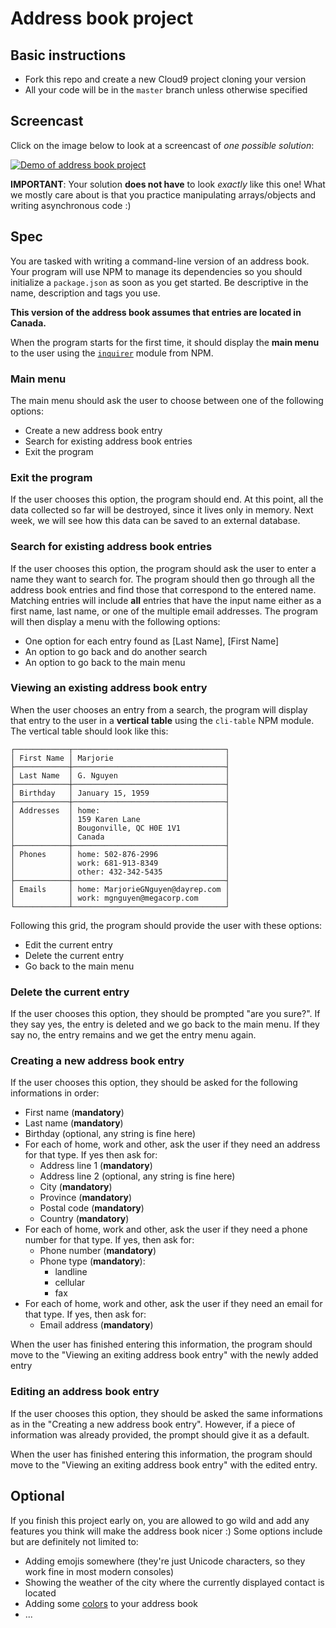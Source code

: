 # Address book project

## Basic instructions
  * Fork this repo and create a new Cloud9 project cloning your version
  * All your code will be in the `master` branch unless otherwise specified

## Screencast
Click on the image below to look at a screencast of *one possible solution*:

[![Demo of address book project](https://asciinema.org/a/4am79qbzzlej1r3cpl5idzqw6.png)](https://asciinema.org/a/4am79qbzzlej1r3cpl5idzqw6)

**IMPORTANT**: Your solution **does not have** to look *exactly* like this one! What we mostly care about is that you practice manipulating arrays/objects and writing asynchronous code :)

## Spec
You are tasked with writing a command-line version of an address book. Your program will use NPM to manage its dependencies so you should initialize a `package.json` as soon as you get started. Be descriptive in the name, description and tags you use.

**This version of the address book assumes that entries are located in Canada.**

When the program starts for the first time, it should display the **main menu** to the user using the [`inquirer`](https://www.npmjs.com/package/inquirer) module from NPM.

### Main menu
The main menu should ask the user to choose between one of the following options:
  * Create a new address book entry
  * Search for existing address book entries
  * Exit the program
  
### Exit the program
If the user chooses this option, the program should end. At this point, all the data collected so far will be destroyed, since it lives only in memory. Next week, we will see how this data can be saved to an external database.

### Search for existing address book entries
If the user chooses this option, the program should ask the user to enter a name they want to search for.
The program should then go through all the address book entries and find those that correspond to the entered name.
Matching entries will include **all** entries that have the input name either as a first name, last name, or one of the multiple email addresses.
The program will then display a menu with the following options:
  * One option for each entry found as [Last Name], [First Name]
  * An option to go back and do another search
  * An option to go back to the main menu

### Viewing an existing address book entry
When the user chooses an entry from a search, the program will display that entry to the user in a **vertical table** using the `cli-table` NPM module.
The vertical table should look like this:
```
┌────────────┬──────────────────────────────────┐
│ First Name │ Marjorie                         │
├────────────┼──────────────────────────────────┤
│ Last Name  │ G. Nguyen                        │
├────────────┼──────────────────────────────────┤
│ Birthday   │ January 15, 1959                 │
├────────────┼──────────────────────────────────┤
│ Addresses  │ home:                            │
│            │ 159 Karen Lane                   │
│            │ Bougonville, QC H0E 1V1          │
│            │ Canada                           │
├────────────┼──────────────────────────────────┤
│ Phones     │ home: 502-876-2996               │
│            │ work: 681-913-8349               │
│            │ other: 432-342-5435              │
├────────────┼──────────────────────────────────┤
│ Emails     │ home: MarjorieGNguyen@dayrep.com │
│            │ work: mgnguyen@megacorp.com      │
└────────────┴──────────────────────────────────┘
```
Following this grid, the program should provide the user with these options:
  * Edit the current entry
  * Delete the current entry
  * Go back to the main menu

### Delete the current entry
If the user chooses this option, they should be prompted "are you sure?". If they say yes, the entry is deleted and we go back to the main menu. If they say no, the entry remains and we get the entry menu again.

### Creating a new address book entry
If the user chooses this option, they should be asked for the following informations in order:

  * First name (**mandatory**)
  * Last name (**mandatory**)
  * Birthday (optional, any string is fine here)
  * For each of home, work and other, ask the user if they need an address for that type. If yes then ask for:
    * Address line 1 (**mandatory**)
    * Address line 2 (optional, any string is fine here)
    * City (**mandatory**)
    * Province (**mandatory**)
    * Postal code (**mandatory**)
    * Country (**mandatory**)
  * For each of home, work and other, ask the user if they need a phone number for that type. If yes, then ask for:
    * Phone number (**mandatory**)
    * Phone type (**mandatory**):
      * landline
      * cellular
      * fax
  * For each of home, work and other, ask the user if they need an email for that type. If yes, then ask for:
    * Email address (**mandatory**)

When the user has finished entering this information, the program should move to the "Viewing an exiting address book entry" with the newly added entry

### Editing an address book entry
If the user chooses this option, they should be asked the same informations as in the "Creating a new address book entry". However, if a piece of information was already provided, the prompt should give it as a default.

When the user has finished entering this information, the program should move to the "Viewing an exiting address book entry" with the edited entry.

## Optional
If you finish this project early on, you are allowed to go wild and add any features you think will make the address book nicer :) Some options include but are definitely not limited to:
  * Adding emojis somewhere (they're just Unicode characters, so they work fine in most modern consoles)
  * Showing the weather of the city where the currently displayed contact is located
  * Adding some [colors](https://www.npmjs.com/package/colors) to your address book
  * ...
